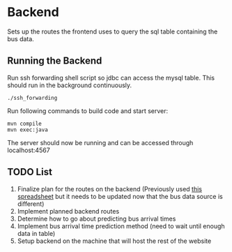 # Backend

Sets up the routes the frontend uses to query the sql table containing the bus data. 

## Running the Backend

Run ssh forwarding shell script so jdbc can access the mysql table. This should run in the background continuously. 

    ./ssh_forwarding

Run following commands to build code and start server:

    mvn compile
    mvn exec:java

The server should now be running and can be accessed through localhost:4567

## TODO List

1. Finalize plan for the routes on the backend (Previously used [this spreadsheet](https://docs.google.com/spreadsheets/d/17lR5FlTsYbo87M1uTOx2IZoOEFg6FXfB-inhyK-SEQY/edit#gid=0) but it needs to be updated now that the bus data source is different)
2. Implement planned backend routes
3. Determine how to go about predicting bus arrival times
4. Implement bus arrival time prediction method (need to wait until enough data in table)
5. Setup backend on the machine that will host the rest of the website
